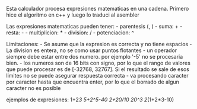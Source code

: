 
Esta calculador procesa expresiones matematicas en una cadena.
Primero hice el algoritmo en c++ y luego lo traduci al asembler

Las expresiones matematicas pueden tener:
    - parentesis (, )
    - suma: +
    - resta: -
    - multiplicion: *
    - division: /
    - potenciacion: ^

Limitaciones:
    - Se asume que la expresion es correcta y no tiene espacios
    - La division es entera, no se como usar puntos flotantes
    - un operador siempre debe estar entre dos numero. por ejemplo '-5' no se procesaria bien.
    - los numeros son de 16 bits con signo, por lo que el rango de valores
        que puede procesar es de [-32768, 32767]. Si el resultado se sale de esos limites
        no se puede asegurar respuesta correcta
    - va procesando caracter por caracter hasta que encuentra enter, por lo que el borrado
        de algun caracter no es posible

ejemplos de expresiones:
1+2*3
5+2^5-40
2+20/10
20^3
2*(1+2*3-10)